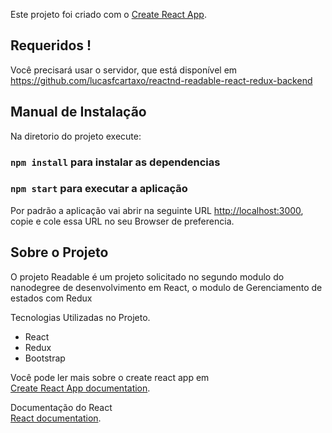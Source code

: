 Este projeto foi criado com o [Create React App](https://github.com/facebook/create-react-app).

## Requeridos !

Você precisará usar o servidor, que está disponível em https://github.com/lucasfcartaxo/reactnd-readable-react-redux-backend

## Manual de Instalação

Na diretorio do projeto execute:
### `npm install` para instalar as dependencias
### `npm start` para executar a aplicação


Por padrão a aplicação vai abrir na seguinte URL [http://localhost:3000](http://localhost:3000), copie e cole essa URL no seu Browser de preferencia.


## Sobre o Projeto

O projeto Readable é um projeto solicitado no segundo modulo do nanodegree de desenvolvimento em React, o modulo de Gerenciamento de estados com Redux

<p> Tecnologias Utilizadas no Projeto. </p>
<ul>
  <li>React</li>
  <li>Redux</li>
  <li>Bootstrap</li>
</ul>

 Você pode ler mais sobre o create react app em <br>[Create React App documentation](https://facebook.github.io/create-react-app/docs/getting-started).

Documentação do React <br> [React documentation](https://reactjs.org/).


